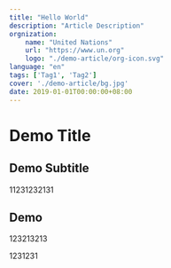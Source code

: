 ```yaml
---
title: "Hello World"
description: "Article Description"
orgnization:
    name: "United Nations"
    url: "https://www.un.org"
    logo: "./demo-article/org-icon.svg"
language: "en"
tags: ['Tag1', 'Tag2']
cover: './demo-article/bg.jpg'
date: 2019-01-01T00:00:00+08:00
---
```


# Demo Title

## Demo Subtitle

11231232131

## Demo

123213213

1231231
